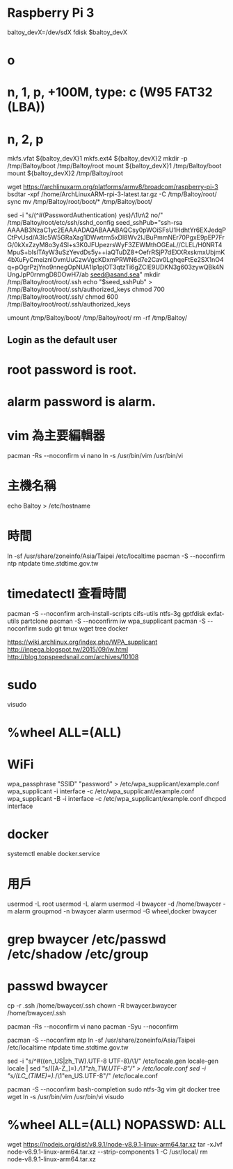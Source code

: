 # Raspberry Pi 3
baltoy_devX=/dev/sdX
fdisk $baltoy_devX
  # o
  # n, 1, p, +100M, type: c (W95 FAT32 (LBA))
  # n, 2, p
mkfs.vfat ${baltoy_devX}1
mkfs.ext4 ${baltoy_devX}2
mkdir -p /tmp/Baltoy/boot /tmp/Baltoy/root
mount ${baltoy_devX}1 /tmp/Baltoy/boot
mount ${baltoy_devX}2 /tmp/Baltoy/root

wget https://archlinuxarm.org/platforms/armv8/broadcom/raspberry-pi-3
bsdtar -xpf /home/ArchLinuxARM-rpi-3-latest.tar.gz -C /tmp/Baltoy/root/
sync
mv /tmp/Baltoy/root/boot/* /tmp/Baltoy/boot/


sed -i "s/\(^#\(PasswordAuthentication\) yes\)/\1\n\2 no/" /tmp/Baltoy/root/etc/ssh/sshd_config
seed_sshPub="ssh-rsa AAAAB3NzaC1yc2EAAAADAQABAAABAQCsy0pWOiSFsU1HdhtYr6EXJedqPCtPvUsd/A3lc5W5GRaXag1DWwtrm5xDl8Wv2IJBuPmmNEr70PgxE9pEP7FrG/0kXxZzyM8o3y4Sl+s3K0JFUpezrsWyF3ZEWMthOGEaL//CLEL/H0NRT4MpuS+bIslTAyW3uSzYevdDs5y++iaQTuDZ8+OefrRSjP7dEXXRxskmxUbjmK4bXuFyCmeiznlOvmUuCzwVgcKDxmPRWN6d7e2Cav0LghqeFtEe2SX1nO4q+pOgrPzjYno9nnegOpNUA1Ip1pjOT3qtzTi6gZCIE9UDKN3g603zywQBk4NUngJpP0rnmgD8DOwH7/ab seed@asand.sea"
mkdir /tmp/Baltoy/root/root/.ssh
echo "$seed_sshPub" > /tmp/Baltoy/root/root/.ssh/authorized_keys
chmod 700 /tmp/Baltoy/root/root/.ssh/
chmod 600 /tmp/Baltoy/root/root/.ssh/authorized_keys

umount /tmp/Baltoy/boot/ /tmp/Baltoy/root/
rm -rf /tmp/Baltoy/


## Login as the default user 
# root password is root.
# alarm password is alarm.


# vim 為主要編輯器
pacman -Rs --noconfirm vi nano
ln -s /usr/bin/vim /usr/bin/vi


# 主機名稱
echo Baltoy > /etc/hostname

# 時間
ln -sf /usr/share/zoneinfo/Asia/Taipei /etc/localtime
pacman -S --noconfirm ntp
ntpdate time.stdtime.gov.tw
# timedatectl 查看時間


pacman -S --noconfirm arch-install-scripts cifs-utils ntfs-3g gptfdisk exfat-utils partclone
pacman -S --noconfirm iw wpa_supplicant
pacman -S --noconfirm sudo git tmux wget tree docker

https://wiki.archlinux.org/index.php/WPA_supplicant
http://inpega.blogspot.tw/2015/09/iw.html
http://blog.topspeedsnail.com/archives/10108

# sudo
visudo
  # %wheel ALL=(ALL)

# WiFi
wpa_passphrase "SSID" "password" > /etc/wpa_supplicant/example.conf
wpa_supplicant -i interface -c /etc/wpa_supplicant/example.conf
wpa_supplicant -B -i interface -c /etc/wpa_supplicant/example.conf
dhcpcd interface

# docker
systemctl enable docker.service


# 用戶
usermod -L root
usermod -L alarm
usermod -l bwaycer -d /home/bwaycer -m alarm
groupmod -n bwaycer alarm
usermod -G wheel,docker bwaycer
# grep bwaycer /etc/passwd /etc/shadow /etc/group
# passwd bwaycer

cp -r .ssh /home/bwaycer/.ssh
chown -R bwaycer.bwaycer /home/bwaycer/.ssh


pacman -Rs --noconfirm vi nano
pacman -Syu --noconfirm

pacman -S --noconfirm ntp
ln -sf /usr/share/zoneinfo/Asia/Taipei /etc/localtime
ntpdate time.stdtime.gov.tw

sed -i "s/^#\(\(en_US\|zh_TW\).UTF-8 UTF-8\)/\1/" /etc/locale.gen
locale-gen
locale | sed "s/\([A-Z_]=\).*/\1\"zh_TW.UTF-8\"/" > /etc/locale.conf
sed -i "s/\(LC_\(TIME\)=\).*/\1\"en_US.UTF-8\"/" /etc/locale.conf

pacman -S --noconfirm bash-completion sudo ntfs-3g vim git docker tree wget
ln -s /usr/bin/vim /usr/bin/vi
visudo
  # %wheel ALL=(ALL) NOPASSWD: ALL

wget https://nodejs.org/dist/v8.9.1/node-v8.9.1-linux-arm64.tar.xz
tar -xJvf node-v8.9.1-linux-arm64.tar.xz --strip-components 1 -C /usr/local/
rm node-v8.9.1-linux-arm64.tar.xz

